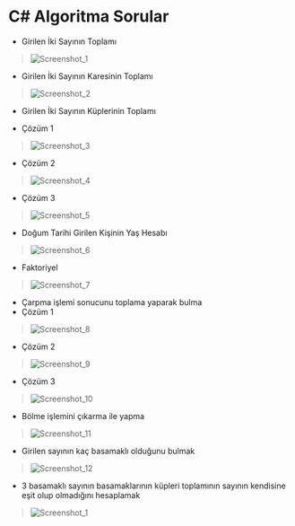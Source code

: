  # C# Algoritma Sorular 
 
 - Girilen İki Sayının Toplamı
 > ![Screenshot_1](https://user-images.githubusercontent.com/96000792/173457924-1e5007d6-bf36-40a2-b4b7-0f120c6b06f0.png)
 
 - Girilen İki Sayının Karesinin Toplamı
 > ![Screenshot_2](https://user-images.githubusercontent.com/96000792/173457925-8c6c844b-afa7-4e45-a26e-00a8741a9880.png)
 
 - Girilen İki Sayının Küplerinin Toplamı 
 >
 - Çözüm 1
 > ![Screenshot_3](https://user-images.githubusercontent.com/96000792/173457931-75470097-1c24-4237-a591-ddcac10fe6bc.png)

 - Çözüm 2
 > ![Screenshot_4](https://user-images.githubusercontent.com/96000792/173457936-1b7b1f43-3252-4dab-aae4-e70ffef1ab08.png)
 
 - Çözüm 3 
 > ![Screenshot_5](https://user-images.githubusercontent.com/96000792/173457939-41d3f13b-2a2c-4df4-9b77-559c960fa482.png)
 
 - Doğum Tarihi Girilen Kişinin Yaş Hesabı
 > ![Screenshot_6](https://user-images.githubusercontent.com/96000792/173457940-80e8a030-91c3-47a7-958c-2a954737c512.png)

 - Faktoriyel
 > ![Screenshot_7](https://user-images.githubusercontent.com/96000792/173457943-3129fa94-cee5-4183-ba16-2efc4ad8b433.png)

 - Çarpma işlemi sonucunu toplama yaparak bulma 
 - Çözüm 1
 > ![Screenshot_8](https://user-images.githubusercontent.com/96000792/173457944-3efa4423-a4ae-4f4a-a644-855b3778561f.png)
 - Çözüm 2  
 > ![Screenshot_9](https://user-images.githubusercontent.com/96000792/173457949-ed331c7c-3de2-4ced-be16-b063be0ed92e.png)
 - Çözüm 3  
 > ![Screenshot_10](https://user-images.githubusercontent.com/96000792/173457953-8e79e598-1602-4721-8da4-0f4766bb7ba4.png)
 
 - Bölme işlemini çıkarma ile yapma
 >  ![Screenshot_11](https://user-images.githubusercontent.com/96000792/173457916-f2dc560f-f17b-4456-a2c2-bcda11ca62b3.png)

 - Girilen sayının kaç basamaklı olduğunu bulmak
 > ![Screenshot_12](https://user-images.githubusercontent.com/96000792/173457921-b39454e8-278a-4975-8bd8-057253efc818.png)

 - 3 basamaklı sayının basamaklarının küpleri toplamının sayının kendisine eşit olup olmadığını hesaplamak
 > ![Screenshot_1](https://user-images.githubusercontent.com/96000792/173541337-617d0ecd-a173-4bfa-a5c8-7cccdbe21094.png)


 










